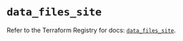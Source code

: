 # `data_files_site`

Refer to the Terraform Registry for docs: [`data_files_site`](https://registry.terraform.io/providers/files-com/files/0.1.365/docs/data-sources/site).
